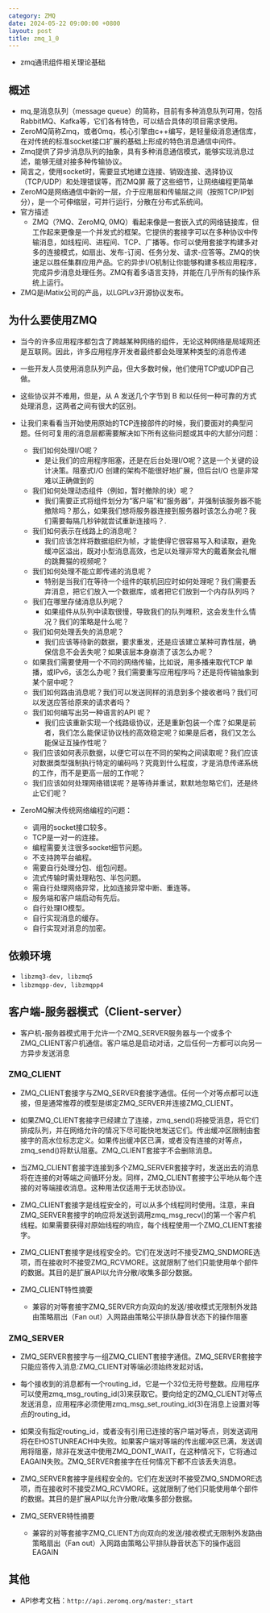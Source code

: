 ```yaml
---
category: ZMQ
date: 2024-05-22 09:00:00 +0800
layout: post
title: zmq_1_0
---
```


+ zmq通讯组件相关理论基础

## 概述

+ mq,是消息队列（message queue）的简称，目前有多种消息队列可用，包括RabbitMQ、Kafka等，它们各有特色，可以结合具体的项目需求使用。
+ ZeroMQ简称Zmq，或者0mq，核心引擎由c++编写，是轻量级消息通信库，在对传统的标准socket接口扩展的基础上形成的特色消息通信中间件。
+ Zmq提供了异步消息队列的抽象，具有多种消息通信模式，能够实现消息过滤，能够无缝对接多种传输协议。
+ 简言之，使用socket时，需要显式地建立连接、销毁连接、选择协议（TCP/UDP）和处理错误等，而ZMQ屏 蔽了这些细节，让网络编程更简单
+ ZeroMQ是网络通信中新的一层，介于应用层和传输层之间（按照TCP/IP划分），是一个可伸缩层，可并行运行，分散在分布式系统间。
+ 官方描述
  + ZMQ（?MQ、ZeroMQ, 0MQ）看起来像是一套嵌入式的网络链接库，但工作起来更像是一个并发式的框架。它提供的套接字可以在多种协议中传输消息，如线程间、进程间、TCP、广播等。你可以使用套接字构建多对多的连接模式，如扇出、发布-订阅、任务分发、请求-应答等。ZMQ的快速足以胜任集群应用产品。它的异步I/O机制让你能够构建多核应用程序，完成异步消息处理任务。ZMQ有着多语言支持，并能在几乎所有的操作系统上运行。
+ ZMQ是iMatix公司的产品，以LGPLv3开源协议发布。

## 为什么要使用ZMQ

+ 当今的许多应用程序都包含了跨越某种网络的组件，无论这种网络是局域网还是互联网。因此，许多应用程序开发者最终都会处理某种类型的消息传递
+ 一些开发人员使用消息队列产品，但大多数时候，他们使用TCP或UDP自己做。
+ 这些协议并不难用，但是，​从 A 发送几个字节到 B 和以任何一种可靠的方式处理消息，这两者之间有很大的区别。

+ 让我们来看看当开始使用原始的TCP连接部件的时候，我们要面对的典型问题。任何可复用的消息层都需要解决如下所有这些问题或其中的大部分问题：
  + 我们如何处理I/O呢？
    - ​是让我们的应用程序阻塞，还是在后台处理I/O呢？这是一个关键的设计决策。阻塞式I/O 创建的架构不能很好地扩展，但后台I/O 也是非常难以正确做到的
  + 我们如何处理动态组件（例如，暂时撤除的块）呢？​
    - 我们需要正式将组件划分为“客户端”和“服务器”，并强制该服务器不能撤除吗？那么，如果我们想将服务器连接到服务器时该怎么办呢？我们需要每隔几秒钟就尝试重新连接吗？.
  + ​我们如何表示在线路上的消息呢？​
    - 我们应该怎样将数据组织为帧，才能使得它很容易写入和读取，避免缓冲区溢出，既对小型消息高效，也足以处理非常大的戴着聚会礼帽的跳舞猫的视频呢？
  + ​我们如何处理不能立即传递的消息呢？
    - ​特别是当我们在等待一个组件的联机回应时如何处理呢？我们需要丢弃消息，把它们放入一个数据库，或者把它们放到一个内存队列吗？
  + 我们在哪里存储消息队列呢？​
    - 如果组件从队列中读取很慢，导致我们的队列堆积，这会发生什么情况？我们的策略是什么呢？
  + 我们如何处理丢失的消息呢？
    - ​我们应该等待新的数据，要求重发，还是应该建立某种可靠性层，确保信息不会丢失呢？如果该层本身崩溃了该怎么办呢？
  + 如果我们需要使用一个不同的网络传输，比如说，用多播来取代TCP 单播，或IPv6，该怎么办呢？​我们需要重写应用程序吗？还是将传输抽象到某个层中呢？
  + 我们如何路由消息呢？​我们可以发送同样的消息到多个接收者吗？我们可以发送应答给原来的请求者吗？
  + 我们如何编写出另一种语言的API 呢？
    - ​我们应该重新实现一个线路级协议，还是重新包装一个库？如果是前者，我们怎么能保证协议栈的高效稳定呢？如果是后者，我们又怎么能保证互操作性呢？
  + ​我们应该如何表示数据，以便它可以在不同的架构之间读取呢？​我们应该对数据类型强制执行特定的编码吗？究竟到什么程度，才是消息传递系统的工作，而不是更高一层的工作呢？
  + ​我们应该如何处理网络错误呢？​是等待并重试，默默地忽略它们，还是终止它们呢？

+ ​ZeroMQ解决传统网络编程的问题：
  + 调用的socket接口较多。
  + TCP是一对一的连接。
  + 编程需要关注很多socket细节问题。
  + 不支持跨平台编程。
  + 需要自行处理分包、组包问题。
  + 流式传输时需处理粘包、半包问题。
  + 需自行处理网络异常，比如连接异常中断、重连等。
  + 服务端和客户端启动有先后。
  + 自行处理IO模型。
  + 自行实现消息的缓存。
  + 自行实现对消息的加密。

## 依赖环境

+ `libzmq3-dev, libzmq5`
+ `libzmqpp-dev, libzmqpp4`

## 客户端-服务器模式（Client-server）

+ 客户机-服务器模式用于允许一个ZMQ_SERVER服务器与一个或多个ZMQ_CLIENT客户机通信。客户端总是启动对话，之后任何一方都可以向另一方异步发送消息

### ZMQ_CLIENT

+ ZMQ_CLIENT套接字与ZMQ_SERVER套接字通信。任何一个对等点都可以连接，但是通常推荐的模型是绑定ZMQ_SERVER并连接ZMQ_CLIENT。
+ 如果ZMQ_CLIENT套接字已经建立了连接，zmq_send()将接受消息，将它们排成队列，并在网络允许的情况下尽可能快地发送它们。传出缓冲区限制由套接字的高水位标志定义。如果传出缓冲区已满，或者没有连接的对等点，zmq_send()将默认阻塞。ZMQ_CLIENT套接字不会删除消息。
+ 当ZMQ_CLIENT套接字连接到多个ZMQ_SERVER套接字时，发送出去的消息将在连接的对等端之间循环分发。同样，ZMQ_CLIENT套接字公平地从每个连接的对等端接收消息。这种用法仅适用于无状态协议。
+ ZMQ_CLIENT套接字是线程安全的，可以从多个线程同时使用。注意，来自ZMQ_SERVER套接字的响应将发送到调用zmq_msg_recv()的第一个客户机线程。如果需要获得对原始线程的响应，每个线程使用一个ZMQ_CLIENT套接字。
+ ZMQ_CLIENT套接字是线程安全的。它们在发送时不接受ZMQ_SNDMORE选项，而在接收时不接受ZMQ_RCVMORE。这就限制了他们只能使用单个部件的数据。其目的是扩展API以允许分散/收集多部分数据。

+ ZMQ_CLIENT特性摘要 
  + 兼容的对等套接字ZMQ_SERVER方向双向的发送/接收模式无限制外发路由策略扇出（Fan out）入网路由策略公平排队静音状态下的操作阻塞

### ZMQ_SERVER

+ ZMQ_SERVER套接字与一组ZMQ_CLIENT套接字通信。ZMQ_SERVER套接字只能应答传入消息:ZMQ_CLIENT对等端必须始终发起对话。
+ 每个接收到的消息都有一个routing_id，它是一个32位无符号整数。应用程序可以使用zmq_msg_routing_id(3)来获取它。要向给定的ZMQ_CLIENT对等点发送消息，应用程序必须使用zmq_msg_set_routing_id(3)在消息上设置对等点的routing_id。
+ 如果没有指定routing_id，或者没有引用已连接的客户端对等点，则发送调用将在EHOSTUNREACH中失败。如果客户端对等端的传出缓冲区已满，发送调用将阻塞，除非在发送中使用ZMQ_DONT_WAIT，在这种情况下，它将通过EAGAIN失败。ZMQ_SERVER套接字在任何情况下都不应该丢失消息。
+ ZMQ_SERVER套接字是线程安全的。它们在发送时不接受ZMQ_SNDMORE选项，而在接收时不接受ZMQ_RCVMORE。这就限制了他们只能使用单个部件的数据。其目的是扩展API以允许分散/收集多部分数据。

+ ZMQ_SERVER特性摘要 
  + 兼容的对等套接字ZMQ_CLIENT方向双向的发送/接收模式无限制外发路由策略扇出（Fan out）入网路由策略公平排队静音状态下的操作返回EAGAIN

## 其他

+ API参考文档：`http://api.zeromq.org/master:_start`